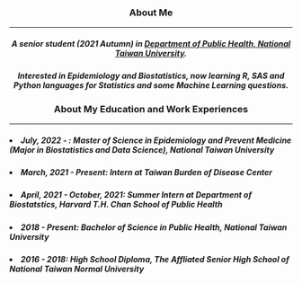<h3 align=center>About Me</h3>

---

<h5 align=center>A senior student (2021 Autumn) in <a href="http://dph.ntu.edu.tw/web/index/index.jsp?lang=en">Department of Public Health, National Taiwan University</a>.</h5>
<h5 align=center>Interested in Epidemiology and Biostatistics, now learning R, SAS and Python languages for Statistics and some Machine Learning questions.</h5>

<h3 align=center>About My Education and Work Experiences</h3>

---
<h5 align=left><li>July, 2022 - : Master of Science in Epidemiology and Prevent Medicine (Major in Biostatistics and Data Science), National Taiwan University</li></h5>
<h5 align=left><li>March, 2021 - Present: Intern at Taiwan Burden of Disease Center</li></h5>
<h5 align=left><li>April, 2021 - October, 2021: Summer Intern at Department of Biostatstics, Harvard T.H. Chan School of Public Health</li></h5>
<h5 align=left><li>2018 - Present: Bachelor of Science in Public Health, National Taiwan University</li></h5>
<h5 align=left><li>2016 - 2018: High School Diploma, The Affliated Senior High School of National Taiwan Normal University</li></h5>
